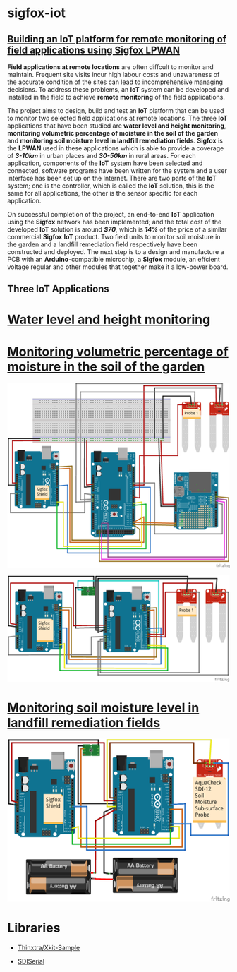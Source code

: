 # sigfox-iot

## [Building an IoT platform for remote monitoring of field applications using Sigfox LPWAN](https://github.com/aprilxindong12/sigfox-iot/blob/master/docs/poster_A0.pdf)

**Field applications at remote locations** are often diffcult to monitor and maintain. Frequent site visits incur high labour costs and unawareness of the accurate condition of the sites can lead to incomprehensive managing decisions. To address these problems, an **IoT** system can be developed and installed in the field to achieve **remote monitoring** of the field applications.

The project aims to design, build and test an **IoT** platform that can be used to monitor two selected field applications at remote locations. The three **IoT** applications that have been studied are **water level and height monitoring**, **monitoring volumetric percentage of moisture in the soil of the garden** and **monitoring soil moisture level in landfill remediation fields**. **Sigfox** is the **LPWAN** used in these applications which is able to provide a coverage of ***3-10km*** in urban places and ***30-50km*** in rural areas. For each application, components of the **IoT** system have been selected and connected, software programs have been written for the system and a user interface has been set up on the Internet. There are two parts of the **IoT** system; one is the controller, which is called the **IoT** solution, this is the same for all applications, the other is the sensor specific for each application.

On successful completion of the project, an end-to-end **IoT** application using the **Sigfox** network has been implemented; and the total cost of the developed **IoT** solution is around ***$70***, which is ***14%*** of the price of a similar commercial **Sigfox** **IoT** product. Two field units to monitor soil moisture in the garden and a landfill remediation field respectively have been constructed and deployed. The next step is to a design and manufacture a PCB with an **Arduino**-compatible microchip, a **Sigfox** module, an effcient voltage regular and other modules that together make it a low-power board.

## Three IoT Applications

# [Water level and height monitoring](http://xkit-2bebc3.mybluemix.net/ui)

# [Monitoring volumetric percentage of moisture in the soil of the garden](http://xkit-3e5ac8.mybluemix.net/ui)

![layout](https://github.com/aprilxindong12/sigfox-iot/blob/master/docs/garden_layout.png)

![layout_power](https://github.com/aprilxindong12/sigfox-iot/blob/master/docs/garden_power_layout.png)

# [Monitoring soil moisture level in landfill remediation fields](http://xkit-2c5ca8.mybluemix.net/ui)
![layout2](https://github.com/aprilxindong12/sigfox-iot/blob/master/docs/soil_layout.png)

# Libraries

* [Thinxtra/Xkit-Sample](https://github.com/Thinxtra/Xkit-Sample)

* [SDISerial](https://github.com/joranbeasley/SDISerial)
